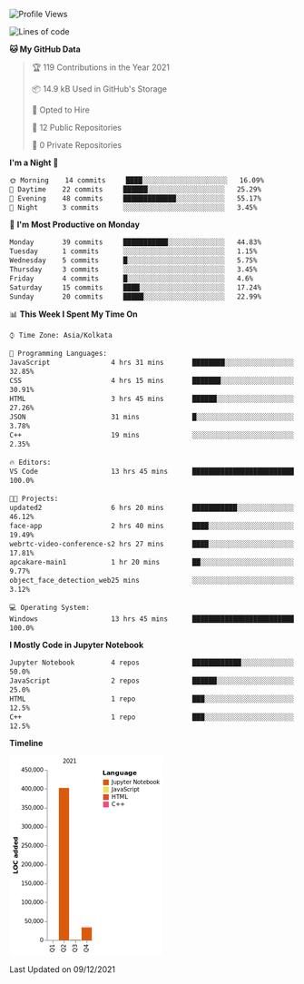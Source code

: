 <!--START_SECTION:waka-->
![Profile Views](http://img.shields.io/badge/Profile%20Views-54-blue)

![Lines of code](https://img.shields.io/badge/From%20Hello%20World%20I%27ve%20Written-437%20Thousand%20lines%20of%20code-blue)

**🐱 My GitHub Data** 

> 🏆 119 Contributions in the Year 2021
 > 
> 📦 14.9 kB Used in GitHub's Storage 
 > 
> 💼 Opted to Hire
 > 
> 📜 12 Public Repositories 
 > 
> 🔑 0 Private Repositories  
 > 
**I'm a Night 🦉** 

```text
🌞 Morning    14 commits     ████░░░░░░░░░░░░░░░░░░░░░   16.09% 
🌆 Daytime    22 commits     ██████░░░░░░░░░░░░░░░░░░░   25.29% 
🌃 Evening    48 commits     █████████████░░░░░░░░░░░░   55.17% 
🌙 Night      3 commits      ░░░░░░░░░░░░░░░░░░░░░░░░░   3.45%

```
📅 **I'm Most Productive on Monday** 

```text
Monday       39 commits     ███████████░░░░░░░░░░░░░░   44.83% 
Tuesday      1 commits      ░░░░░░░░░░░░░░░░░░░░░░░░░   1.15% 
Wednesday    5 commits      █░░░░░░░░░░░░░░░░░░░░░░░░   5.75% 
Thursday     3 commits      ░░░░░░░░░░░░░░░░░░░░░░░░░   3.45% 
Friday       4 commits      █░░░░░░░░░░░░░░░░░░░░░░░░   4.6% 
Saturday     15 commits     ████░░░░░░░░░░░░░░░░░░░░░   17.24% 
Sunday       20 commits     █████░░░░░░░░░░░░░░░░░░░░   22.99%

```


📊 **This Week I Spent My Time On** 

```text
⌚︎ Time Zone: Asia/Kolkata

💬 Programming Languages: 
JavaScript               4 hrs 31 mins       ████████░░░░░░░░░░░░░░░░░   32.85% 
CSS                      4 hrs 15 mins       ███████░░░░░░░░░░░░░░░░░░   30.91% 
HTML                     3 hrs 45 mins       ██████░░░░░░░░░░░░░░░░░░░   27.26% 
JSON                     31 mins             █░░░░░░░░░░░░░░░░░░░░░░░░   3.78% 
C++                      19 mins             ░░░░░░░░░░░░░░░░░░░░░░░░░   2.35%

🔥 Editors: 
VS Code                  13 hrs 45 mins      █████████████████████████   100.0%

🐱‍💻 Projects: 
updated2                 6 hrs 20 mins       ███████████░░░░░░░░░░░░░░   46.12% 
face-app                 2 hrs 40 mins       ████░░░░░░░░░░░░░░░░░░░░░   19.49% 
webrtc-video-conference-s2 hrs 27 mins       ████░░░░░░░░░░░░░░░░░░░░░   17.81% 
apcakare-main1           1 hr 20 mins        ██░░░░░░░░░░░░░░░░░░░░░░░   9.77% 
object_face_detection_web25 mins             ░░░░░░░░░░░░░░░░░░░░░░░░░   3.12%

💻 Operating System: 
Windows                  13 hrs 45 mins      █████████████████████████   100.0%

```

**I Mostly Code in Jupyter Notebook** 

```text
Jupyter Notebook         4 repos             ████████████░░░░░░░░░░░░░   50.0% 
JavaScript               2 repos             ██████░░░░░░░░░░░░░░░░░░░   25.0% 
HTML                     1 repo              ███░░░░░░░░░░░░░░░░░░░░░░   12.5% 
C++                      1 repo              ███░░░░░░░░░░░░░░░░░░░░░░   12.5%

```


**Timeline**

![Chart not found](https://raw.githubusercontent.com/ThejaswinS/ThejaswinS/main/charts/bar_graph.png) 


 Last Updated on 09/12/2021
<!--END_SECTION:waka-->





